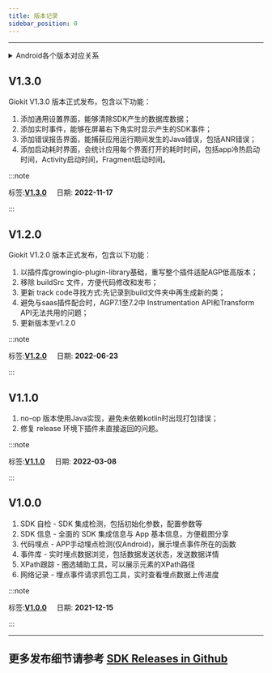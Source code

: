```yaml
---
title: 版本记录
sidebar_position: 0
---
```

----

<details>
<summary>Android各个版本对应关系</summary>

| Android SDK    | SDK Plugin    | Giokit      | SDK Demo |
| :--------------| :----------:  | :--------:  | :----:   |
| 3.5.0          | 3.5.0         | 1.4.0       | 1.0.0    |
| 3.4.0-3.4.7    | 3.4.0-3.4.7   | 1.0.0-1.3.0 | ∅        |
| 3.1.0-3.3.6    | 3.1.0-3.3.6   | ∅           | ∅        |

</details>

## V1.3.0

Giokit V1.3.0 版本正式发布，包含以下功能：

1. 添加通用设置界面，能够清除SDK产生的数据库数据；
2. 添加实时事件，能够在屏幕右下角实时显示产生的SDK事件；
3. 添加错误报告界面，能捕获应用运行期间发生的Java错误，包括ANR错误；
4. 添加启动耗时界面，会统计应用每个界面打开的耗时时间，包括app冷热启动时间，Activity启动时间，Fragment启动时间。

:::note 

 标签:**[V1.3.0](https://github.com/growingio/giokit-android/releases/tag/V1.3.0)** &nbsp;&nbsp;&nbsp;&nbsp;日期: **2022-11-17** 

:::

## V1.2.0

Giokit V1.2.0 版本正式发布，包含以下功能：
1. 以插件库growingio-plugin-library基础，重写整个插件适配AGP低高版本；
2. 移除 buildSrc 文件，方便代码修改和发布；
3. 更新 track code寻找方式:先记录到build文件夹中再生成新的类；
4. 避免与saas插件配合时，AGP7.1至7.2中 Instrumentation API和Transform API无法共用的问题；
5. 更新版本至v1.2.0

:::note 

 标签:**[V1.2.0](https://github.com/growingio/giokit-android/releases/tag/V1.2.0)** &nbsp;&nbsp;&nbsp;&nbsp;日期: **2022-06-23** 

:::

## V1.1.0

1. no-op 版本使用Java实现，避免未依赖kotlin时出现打包错误；
2. 修复 release 环境下插件未直接返回的问题。

:::note 

 标签:**[V1.1.0](https://github.com/growingio/giokit-android/releases/tag/V1.1.0)** &nbsp;&nbsp;&nbsp;&nbsp;日期: **2022-03-08** 

:::

## V1.0.0

1. SDK 自检 - SDK 集成检测，包括初始化参数，配置参数等
2. SDK 信息 - 全面的 SDK 集成信息与 App 基本信息，方便截图分享
3. 代码埋点 - APP手动埋点检测(仅Android)，展示埋点事件所在的函数
4. 事件库 - 实时埋点数据浏览，包括数据发送状态，发送数据详情
5. XPath跟踪 - 圈选辅助工具，可以展示元素的XPath路径
6. 网络记录 - 埋点事件请求抓包工具，实时查看埋点数据上传进度

:::note 

 标签:**[V1.0.0](https://github.com/growingio/giokit-android/releases/tag/V1.0.0)** &nbsp;&nbsp;&nbsp;&nbsp;日期: **2021-12-15** 

:::

---
## 更多发布细节请参考 [SDK Releases in Github](https://github.com/growingio/giokit-android/releases)